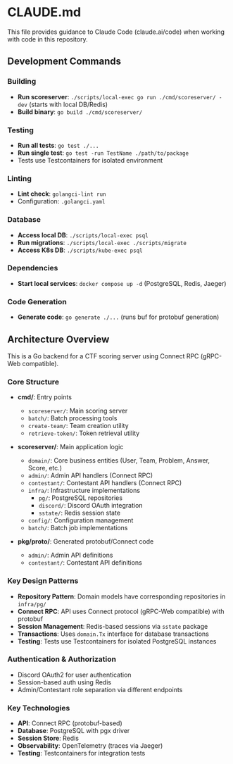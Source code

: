 # CLAUDE.md

This file provides guidance to Claude Code (claude.ai/code) when working with code in this repository.

## Development Commands

### Building
- **Run scoreserver**: `./scripts/local-exec go run ./cmd/scoreserver/ -dev` (starts with local DB/Redis)
- **Build binary**: `go build ./cmd/scoreserver/`

### Testing
- **Run all tests**: `go test ./...`
- **Run single test**: `go test -run TestName ./path/to/package`
- Tests use Testcontainers for isolated environment

### Linting
- **Lint check**: `golangci-lint run`
- Configuration: `.golangci.yaml`

### Database
- **Access local DB**: `./scripts/local-exec psql`
- **Run migrations**: `./scripts/local-exec ./scripts/migrate`
- **Access K8s DB**: `./scripts/kube-exec psql`

### Dependencies
- **Start local services**: `docker compose up -d` (PostgreSQL, Redis, Jaeger)

### Code Generation
- **Generate code**: `go generate ./...` (runs buf for protobuf generation)

## Architecture Overview

This is a Go backend for a CTF scoring server using Connect RPC (gRPC-Web compatible).

### Core Structure
- **cmd/**: Entry points
  - `scoreserver/`: Main scoring server
  - `batch/`: Batch processing tools
  - `create-team/`: Team creation utility
  - `retrieve-token/`: Token retrieval utility

- **scoreserver/**: Main application logic
  - `domain/`: Core business entities (User, Team, Problem, Answer, Score, etc.)
  - `admin/`: Admin API handlers (Connect RPC)
  - `contestant/`: Contestant API handlers (Connect RPC)
  - `infra/`: Infrastructure implementations
    - `pg/`: PostgreSQL repositories
    - `discord/`: Discord OAuth integration
    - `sstate/`: Redis session state
  - `config/`: Configuration management
  - `batch/`: Batch job implementations

- **pkg/proto/**: Generated protobuf/Connect code
  - `admin/`: Admin API definitions
  - `contestant/`: Contestant API definitions

### Key Design Patterns
- **Repository Pattern**: Domain models have corresponding repositories in `infra/pg/`
- **Connect RPC**: API uses Connect protocol (gRPC-Web compatible) with protobuf
- **Session Management**: Redis-based sessions via `sstate` package
- **Transactions**: Uses `domain.Tx` interface for database transactions
- **Testing**: Tests use Testcontainers for isolated PostgreSQL instances

### Authentication & Authorization
- Discord OAuth2 for user authentication
- Session-based auth using Redis
- Admin/Contestant role separation via different endpoints

### Key Technologies
- **API**: Connect RPC (protobuf-based)
- **Database**: PostgreSQL with pgx driver
- **Session Store**: Redis
- **Observability**: OpenTelemetry (traces via Jaeger)
- **Testing**: Testcontainers for integration tests